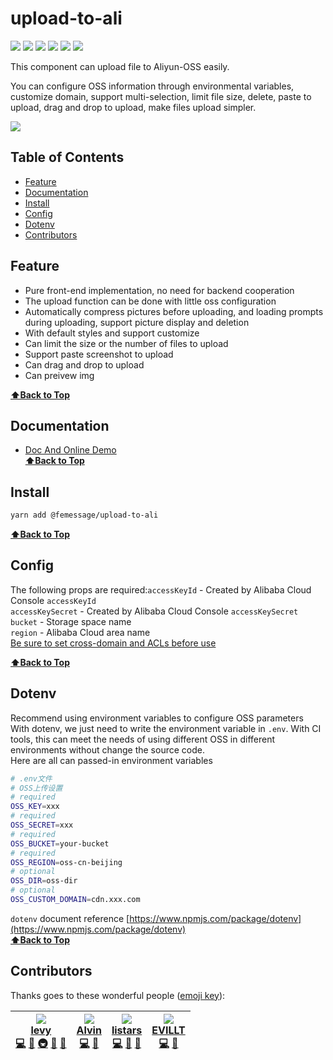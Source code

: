 # upload-to-ali

![](https://cdn.nlark.com/yuque/0/2019/svg/224563/1561711810492-144f830f-091b-4881-beb7-98caed3c66f7.svg#align=left&display=inline&height=20&originHeight=20&originWidth=90&size=0&status=done&width=90) [![](https://img.shields.io/npm/dm/@femessage/upload-to-ali.svg#align=left&display=inline&height=20&originHeight=20&originWidth=140&status=done&width=140)](https://www.npmjs.com/package/@femessage/upload-to-ali) ![](https://img.shields.io/npm/v/@femessage/upload-to-ali.svg#align=left&display=inline&height=20&originHeight=20&originWidth=80&status=done&width=80) [![](https://img.shields.io/npm/l/@femessage/upload-to-ali.svg#align=left&display=inline&height=20&originHeight=20&originWidth=78&status=done&width=78)](https://github.com/FEMessage/upload-to-ali/blob/master/LICENSE) ![](https://img.shields.io/badge/PRs-welcome-brightgreen.svg#align=left&display=inline&height=20&originHeight=20&originWidth=90&status=done&width=90) [![](https://img.shields.io/badge/%F0%9F%A4%96-release%20notes-00B2EE.svg#align=left&display=inline&height=20&originHeight=20&originWidth=104&status=done&width=104)](https://github-tools.github.io/github-release-notes/)

This component can upload file to Aliyun-OSS easily.

You can configure OSS information through environmental variables, customize domain, support multi-selection, limit file size, delete, paste to upload, drag and drop to upload, make files upload simpler.

![](https://cdn.nlark.com/yuque/0/2019/gif/224563/1561711675156-a7375e06-509a-4722-b2d7-2a2d1ca80008.gif#align=left&display=inline&height=461&originHeight=461&originWidth=480&size=0&status=done&width=480)

## Table of Contents

* [Feature](#feature)
* [Documentation](#documentation)
* [Install](#install)
* [Config](#config)
* [Dotenv](#dotenv)
* [Contributors](#contributors)

## Feature

* Pure front-end implementation, no need for backend cooperation
* The upload function can be done with little oss configuration 
* Automatically compress pictures before uploading, and loading prompts during uploading, support picture display and deletion
* With default styles and support customize 
* Can limit the size or the number of files to upload
* Support paste screenshot to upload
* Can drag and drop to upload 
* Can preivew img

**[⬆Back to Top](#table-of-contents)**


## Documentation

* [Doc And Online Demo](https://femessage.github.io/upload-to-ali/)<br />**[⬆Back to Top](#table-of-contents)**


## Install

```bash
yarn add @femessage/upload-to-ali
```

**[⬆Back to Top](#table-of-contents)**


## Config

The following props are required:`accessKeyId` - Created by Alibaba Cloud Console `accessKeyId`<br />`accessKeySecret` - Created by Alibaba Cloud Console `accessKeySecret`<br />`bucket` - Storage space name<br />`region` - Alibaba Cloud area name<br />[Be sure to set cross-domain and ACLs before use](https://help.aliyun.com/document_detail/32069.html?spm=a2c4g.11186623.6.920.9ddd5557vJ6QU7)

**[⬆Back to Top](#table-of-contents)**

## Dotenv

Recommend using environment variables to configure OSS parameters<br />With dotenv, we just need to write the environment variable in `.env`. With CI tools, this can meet the needs of using different OSS in different environments without change the source code.<br />Here are all  can passed-in environment variables

```sh
# .env文件
# OSS上传设置
# required
OSS_KEY=xxx
# required
OSS_SECRET=xxx
# required
OSS_BUCKET=your-bucket
# required 
OSS_REGION=oss-cn-beijing
# optional 
OSS_DIR=oss-dir
# optional 
OSS_CUSTOM_DOMAIN=cdn.xxx.com
```

`dotenv` document reference [https://www.npmjs.com/package/dotenv](https://www.npmjs.com/package/dotenv)<br />**[⬆Back to Top](#table-of-contents)**

## Contributors

Thanks goes to these wonderful people ([emoji key](https://allcontributors.org/docs/en/emoji-key)):

| [![](https://avatars3.githubusercontent.com/u/9384365?v=4#alt=levy&width=100)<br />**levy**](http://levy.work)<br />[💻](https://github.com/FEMessage/upload-to-ali/commits?author=levy9527) [👀](#review-levy9527) [🚇](#infra-levy9527) [📝](#blog-levy9527) [🤔](#ideas-levy9527) | [![](https://avatars0.githubusercontent.com/u/11909145?v=4#alt=Alvin&width=100)<br />**Alvin**](https://github.com/Alvin-Liu)<br />[💻](https://github.com/FEMessage/upload-to-ali/commits?author=Alvin-Liu) [👀](#review-Alvin-Liu) | [![](https://avatars2.githubusercontent.com/u/20613509?v=4#alt=listars&width=100)<br />**listars**](https://github.com/listars)<br />[💻](https://github.com/FEMessage/upload-to-ali/commits?author=listars) [👀](#review-listars) [📖](https://github.com/FEMessage/upload-to-ali/commits?author=listars) | [![](https://avatars3.githubusercontent.com/u/19513289?v=4#alt=EVILLT&width=100)<br />**EVILLT**](https://evila.me)<br />[💻](https://github.com/FEMessage/upload-to-ali/commits?author=evillt) [📖](https://github.com/FEMessage/upload-to-ali/commits?author=evillt) |
| ------------------------------------------------------------------------------------------------------------------------------------------------------------------------------------------------------------------------------------------------------------------------------------ | ------------------------------------------------------------------------------------------------------------------------------------------------------------------------------------------------------------------------------------ | ---------------------------------------------------------------------------------------------------------------------------------------------------------------------------------------------------------------------------------------------------------------------------------------------------------- | ---------------------------------------------------------------------------------------------------------------------------------------------------------------------------------------------------------------------------------------------------------------------- |

